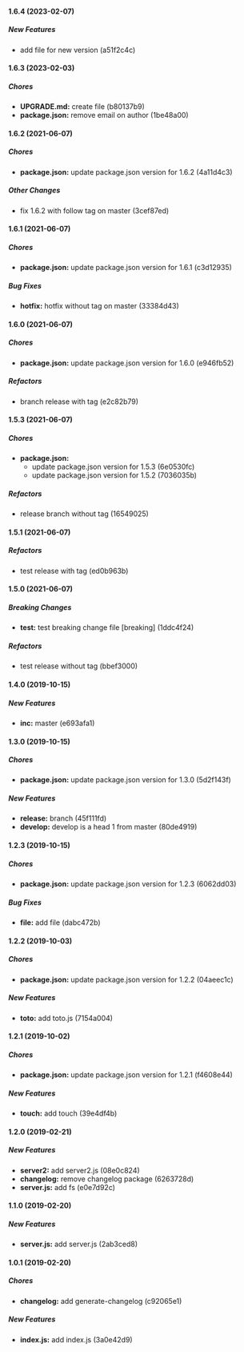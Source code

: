 #### 1.6.4 (2023-02-07)

##### New Features

*  add file for new version (a51f2c4c)

#### 1.6.3 (2023-02-03)

##### Chores

* **UPGRADE.md:**  create file (b80137b9)
* **package.json:**  remove email on author (1be48a00)

#### 1.6.2 (2021-06-07)

##### Chores

* **package.json:**  update package.json version for 1.6.2 (4a11d4c3)

##### Other Changes

*  fix 1.6.2 with follow tag on master (3cef87ed)

#### 1.6.1 (2021-06-07)

##### Chores

* **package.json:**  update package.json version for 1.6.1 (c3d12935)

##### Bug Fixes

* **hotfix:**  hotfix without tag on master (33384d43)

#### 1.6.0 (2021-06-07)

##### Chores

* **package.json:**  update package.json version for 1.6.0 (e946fb52)

##### Refactors

*  branch release with tag (e2c82b79)

#### 1.5.3 (2021-06-07)

##### Chores

* **package.json:**
  *  update package.json version for 1.5.3 (6e0530fc)
  *  update package.json version for 1.5.2 (7036035b)

##### Refactors

*  release branch without tag (16549025)

#### 1.5.1 (2021-06-07)

##### Refactors

*  test release with tag (ed0b963b)

#### 1.5.0 (2021-06-07)

##### Breaking Changes

* **test:**  test breaking change file [breaking] (1ddc4f24)

##### Refactors

*  test release without tag (bbef3000)

#### 1.4.0 (2019-10-15)

##### New Features

* **inc:**  master (e693afa1)

#### 1.3.0 (2019-10-15)

##### Chores

* **package.json:**  update package.json version for 1.3.0 (5d2f143f)

##### New Features

* **release:**  branch (45f111fd)
* **develop:**  develop is a head 1 from master (80de4919)

#### 1.2.3 (2019-10-15)

##### Chores

* **package.json:**  update package.json version for 1.2.3 (6062dd03)

##### Bug Fixes

* **file:**  add file (dabc472b)

#### 1.2.2 (2019-10-03)

##### Chores

* **package.json:**  update package.json version for 1.2.2 (04aeec1c)

##### New Features

* **toto:**  add toto.js (7154a004)

#### 1.2.1 (2019-10-02)

##### Chores

* **package.json:**  update package.json version for 1.2.1 (f4608e44)

##### New Features

* **touch:**  add touch (39e4df4b)

#### 1.2.0 (2019-02-21)

##### New Features

* **server2:**  add server2.js (08e0c824)
* **changelog:**  remove changelog package (6263728d)
* **server.js:**  add fs (e0e7d92c)

#### 1.1.0 (2019-02-20)

##### New Features

* **server.js:**  add server.js (2ab3ced8)

#### 1.0.1 (2019-02-20)

##### Chores

* **changelog:**  add generate-changelog (c92065e1)

##### New Features

* **index.js:**  add index.js (3a0e42d9)

